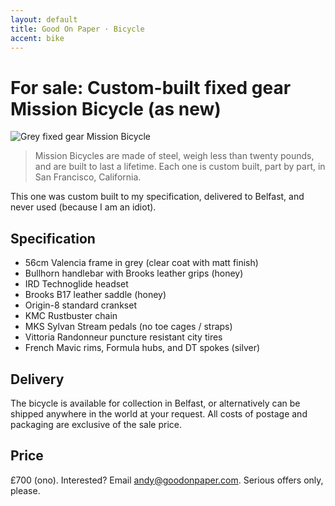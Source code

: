 ```yaml
---
layout: default
title: Good On Paper · Bicycle 
accent: bike
---
```


# For sale: Custom-built fixed gear Mission Bicycle (as new)

![Grey fixed gear Mission Bicycle](http://farm9.staticflickr.com/8150/7532127978_e46ce1e144_c.jpg "Grey fixed gear Mission Bicycle")

> Mission Bicycles are made of steel, weigh less than twenty pounds, and are built to last a lifetime. Each one is custom built, part by part, in San Francisco, California. 

This one was custom built to my specification, delivered to Belfast, and never used (because I am an idiot).

## Specification

* 56cm Valencia frame in grey (clear coat with matt finish) 
* Bullhorn handlebar with Brooks leather grips (honey)
* IRD Technoglide headset
* Brooks B17 leather saddle (honey)
* Origin-8 standard crankset
* KMC Rustbuster chain
* MKS Sylvan Stream pedals (no toe cages / straps)
* Vittoria Randonneur puncture resistant city tires
* French Mavic rims, Formula hubs, and DT spokes (silver)

## Delivery

The bicycle is available for collection in Belfast, or alternatively can be shipped anywhere in the world at your request. All costs of postage and packaging are exclusive of the sale price.

## Price
£700 (ono). Interested? Email [andy@goodonpaper.com](mailto:andy@goodonpaper.com). Serious offers only, please.
